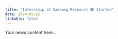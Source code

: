 ```yaml
---
title: "Internship at Samsung Research UK Started"
date: 2024-05-02
linkable: false
---
```

Your news content here...